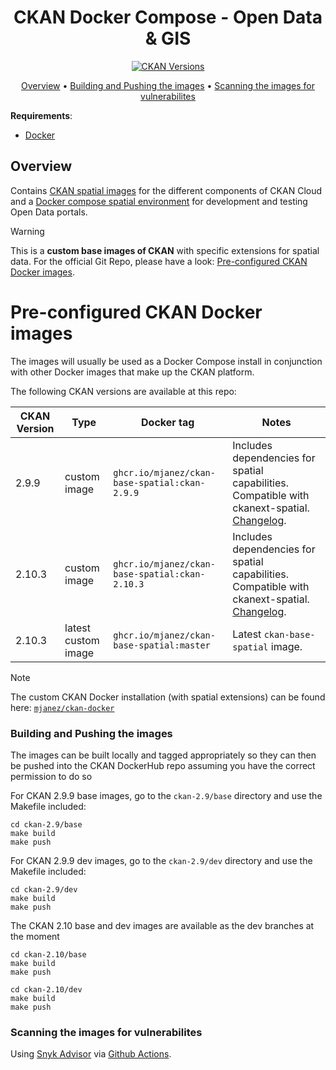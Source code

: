 <h1 align="center">CKAN Docker Compose - Open Data & GIS</h1>
<p align="center">
<a href="https://github.com/OpenDataGIS/ckan"><img src="https://img.shields.io/badge/Docker%20CKAN-2.9.9-brightgreen" alt="CKAN Versions"></a>


<p align="center">
    <a href="#overview">Overview</a> •
    <a href="#building-and-pushing-the-images">Building and Pushing the images</a> •
    <a href="#scanning-the-images-for-vulnerabilites">Scanning the images for vulnerabilites</a>
</p>

**Requirements**:
* [Docker](https://docs.docker.com/get-docker/)

## Overview
Contains [CKAN spatial images](https://github.com/mjanez/ckan-docker-spatial/pkgs/container/ckan-base-spatial) for the different components of CKAN Cloud and a [Docker compose spatial environment](https://github.com/mjanez/ckan-docker) for development and testing Open Data portals.

> [!WARNING]
>This is a **custom base images of CKAN** with specific extensions for spatial data. For the official Git Repo, please have a look: [Pre-configured CKAN Docker images](https://github.com/ckan/ckan-docker-base).

# Pre-configured CKAN Docker images

The images will usually be used as a Docker Compose install in conjunction with other Docker images that make up the CKAN platform. 

The following CKAN versions are available at this repo:

| CKAN Version | Type | Docker tag | Notes |
| --- | --- | --- | --- |
| 2.9.9 | custom image | `ghcr.io/mjanez/ckan-base-spatial:ckan-2.9.9` | Includes dependencies for spatial capabilities. Compatible with ckanext-spatial. [Changelog](https://github.com/mjanez/ckan-docker-spatial/pull/13). |
| 2.10.3 | custom image | `ghcr.io/mjanez/ckan-base-spatial:ckan-2.10.3` | Includes dependencies for spatial capabilities. Compatible with ckanext-spatial. [Changelog](https://github.com/mjanez/ckan-docker-spatial/pull/26). |
| 2.10.3 | latest custom image | `ghcr.io/mjanez/ckan-base-spatial:master` | Latest `ckan-base-spatial` image. |

> [!NOTE]
>The custom CKAN Docker installation (with spatial extensions) can be found here: [`mjanez/ckan-docker`](https://github.com/mjanez/ckan-docker)

### Building and Pushing the images

The images can be built locally and tagged appropriately so they can then be pushed into the CKAN DockerHub repo
assuming you have the correct permission to do so

For CKAN 2.9.9 base images, go to the `ckan-2.9/base` directory and use the Makefile included:

    cd ckan-2.9/base
    make build
    make push

For CKAN 2.9.9 dev images, go to the `ckan-2.9/dev` directory and use the Makefile included:

    cd ckan-2.9/dev
    make build
    make push

The CKAN 2.10 base and dev images are available as the dev branches at the moment

    cd ckan-2.10/base
    make build
    make push

    cd ckan-2.10/dev
    make build
    make push

### Scanning the images for vulnerabilites

Using [Snyk Advisor](https://docs.docker.com/develop/scan-images/) via [Github Actions](https://github.com/snyk/actions).
